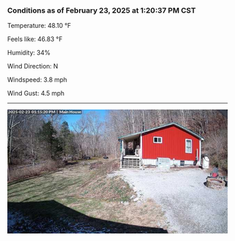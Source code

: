 ### Conditions as of February 23, 2025 at 1:20:37 PM CST 

Temperature: 48.10 &deg;F

Feels like: 46.83 &deg;F

Humidity: 34%

Wind Direction: N

Windspeed: 3.8 mph

Wind Gust: 4.5 mph

---

<img src="./images/latest.jpeg"/>

